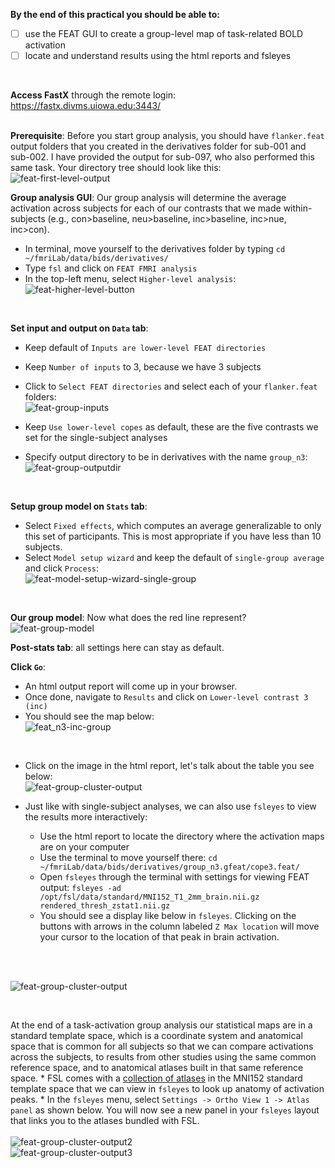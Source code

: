 **By the end of this practical you should be able to:** <br/>
* [ ] use the FEAT GUI to create a group-level map of task-related BOLD activation <br/>
* [ ] locate and understand results using the html reports and fsleyes <br/>
<br/>

**Access FastX** through the remote login: <br>
https://fastx.divms.uiowa.edu:3443/  <br/>
<br/>

**Prerequisite**: Before you start group analysis, you should have `flanker.feat` output folders that you created in the derivatives folder for sub-001 and sub-002. I have provided the output for sub-097, who also performed this same task. Your directory tree should look like this: <br/>
![feat-first-level-output](images/group-analysis_feat-first-level-output.png)
<br/>

**Group analysis GUI**: Our group analysis will determine the average activation across subjects for each of our contrasts that we made within-subjects (e.g., con>baseline, neu>baseline, inc>baseline, inc>nue, inc>con).
*  In terminal, move yourself to the derivatives folder by typing `cd ~/fmriLab/data/bids/derivatives/`
*  Type `fsl` and click on `FEAT FMRI analysis`
*  In the top-left menu, select `Higher-level analysis`: <br/>
![feat-higher-level-button](images/group-analysis_feat-higher-level-button.png)
<br/>


**Set input and output on `Data` tab**:<br/>
*  Keep default of `Inputs are lower-level FEAT directories`
*  Keep `Number of inputs` to 3, because we have 3 subjects 
*  Click to `Select FEAT directories` and select each of your `flanker.feat` folders: <br/>
![feat-group-inputs](images/group-analysis_feat-group-inputs.png)

*  Keep `Use lower-level copes` as default, these are the five contrasts we set for the single-subject analyses
*  Specify output directory to be in derivatives with the name `group_n3`: <br/>
![feat-group-outputdir](images/group-analysis_feat-group-outputdir.png)
<br/>

**Setup group model on `Stats` tab**: <br/>
*  Select `Fixed effects`, which computes an average generalizable to only this set of participants. This is most appropriate if you have less than 10 subjects.
*  Select `Model setup wizard` and keep the default of `single-group average` and click `Process`: <br/>
![feat-model-setup-wizard-single-group](images/group-analysis_feat-model-setup-wizard-single-group.png) 
<br/>

**Our group model**: Now what does the red line represent?<br/>
![feat-group-model](images/group-analysis_feat-group-model.png)
<br/>

**Post-stats tab**: all settings here can stay as default.
<br/>

**Click `Go`**: 
*  An html output report will come up in your browser. 
*  Once done, navigate to `Results` and click on `Lower-level contrast 3 (inc)`
*  You should see the map below: <br/>
![feat_n3-inc-group](images/group-analysis_feat_n3-inc-group.png)
<br/>

*  Click on the image in the html report, let's talk about the table you see below: <br/>
![feat-group-cluster-output](images/group-analysis_feat-group-cluster-output.png)

* Just like with single-subject analyses, we can also use `fsleyes` to view the results more interactively:
    * Use the html report to locate the directory where the activation maps are on your computer
    * Use the terminal to move yourself there: `cd ~/fmriLab/data/bids/derivatives/group_n3.gfeat/cope3.feat/`
    * Open `fsleyes` through the terminal with settings for viewing FEAT output: `fsleyes -ad /opt/fsl/data/standard/MNI152_T1_2mm_brain.nii.gz rendered_thresh_zstat1.nii.gz`
    * You should see a display like below in `fsleyes`. Clicking on the buttons with arrows in the column labeled `Z Max location` will move your cursor to the location of that peak in brain activation. 
</br>
<br/>

![feat-group-cluster-output](images/group-analysis_feat-group-cluster-output-fsleyes.png)


<br/>

At the end of a task-activation group analysis our statistical maps are in a standard template space, which is a coordinate system and anatomical space that is common for all subjects so that we can compare activations across the subjects, to results from other studies using the same common reference space, and to anatomical atlases built in that same reference space.
    * FSL comes with a [collection of atlases](https://fsl.fmrib.ox.ac.uk/fsl/fslwiki/Atlases) in the MNI152 standard template space that we can view in `fsleyes` to look up anatomy of activation peaks.
    * In the `fsleyes` menu, select `Settings -> Ortho View 1 -> Atlas panel` as shown below. You will now see a new panel in your `fsleyes` layout that links you to the atlases bundled with FSL. 
</br>
<br/>
![feat-group-cluster-output2](images/group-analysis_feat-atlas-menu.png)
</br>
![feat-group-cluster-output3](images/group-analysis_feat-atlas-view.png)


